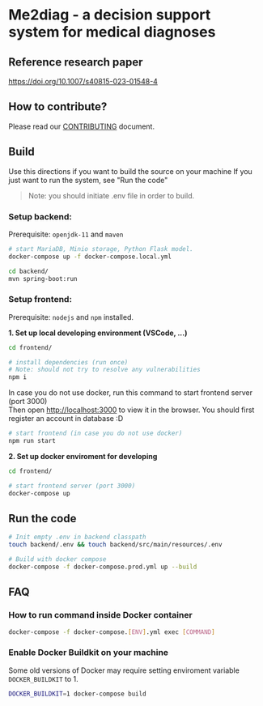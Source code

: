 # Me2diag - a decision support system for medical diagnoses

## Reference research paper
https://doi.org/10.1007/s40815-023-01548-4

## How to contribute?
Please read our [CONTRIBUTING](https://github.com/lehoangtran289/gr/blob/develop/CONTRIBUTING.md) document.

## Build
Use this directions if you want to build the source on your machine
If you just want to run the system, see "Run the code"

>Note: you should initiate .env file in order to build.

### Setup backend:
Prerequisite: `openjdk-11` and `maven`
```bash
# start MariaDB, Minio storage, Python Flask model.
docker-compose up -f docker-compose.local.yml

cd backend/
mvn spring-boot:run
```

### Setup frontend: 
Prerequisite: `nodejs` and `npm` installed.

**1. Set up local developing environment (VSCode, ...)**
```bash
cd frontend/

# install dependencies (run once)
# Note: should not try to resolve any vulnerabilities
npm i
```

In case you do not use docker, run this command to start frontend server (port 3000) <br>
Then open [http://localhost:3000](http://localhost:3000) to view it in the browser. You should first register an account in database :D
```bash
# start frontend (in case you do not use docker)
npm run start
```

**2. Set up docker enviroment for developing**
```bash
cd frontend/

# start frontend server (port 3000)
docker-compose up
```

## Run the code
```bash
# Init empty .env in backend classpath
touch backend/.env && touch backend/src/main/resources/.env

# Build with docker compose 
docker-compose -f docker-compose.prod.yml up --build
```

## FAQ
### How to run command inside Docker container
```bash
docker-compose -f docker-compose.[ENV].yml exec [COMMAND]
```

### Enable Docker Buildkit on your machine
Some old versions of Docker may require setting enviroment variable `DOCKER_BUILDKIT` to 1.

```bash
DOCKER_BUILDKIT=1 docker-compose build
```
